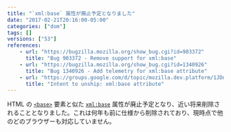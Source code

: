 ```yaml
---
title: "`xml:base` 属性が廃止予定となりました"
date: "2017-02-21T20:16:00-05:00"
categories: ["dom"]
tags: []
versions: ["53"]
references:
    - url: "https://bugzilla.mozilla.org/show_bug.cgi?id=903372"
      title: "Bug 903372 - Remove support for xml:base"
    - url: "https://bugzilla.mozilla.org/show_bug.cgi?id=1340926"
      title: "Bug 1340926 - Add telemetry for xml:base attribute"
    - url: "https://groups.google.com/d/topic/mozilla.dev.platform/1JDnJWefe1E/discussion"
      title: "Intent to unship: xml:base attribute"
---
```

HTML の [`<base>`](https://developer.mozilla.org/ja/docs/Web/HTML/Element/base) 要素と似た [`xml:base`](https://www.w3.org/TR/xmlbase/) 属性が廃止予定となり、近い将来削除されることとなりました。これは何年も前に仕様から削除されており、現時点で他のどのブラウザーも対応していません。
